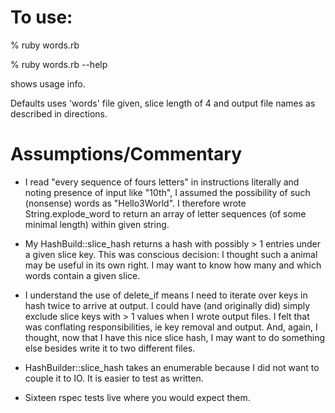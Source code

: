 To use:
======

% ruby words.rb 

% ruby words.rb --help 

shows usage info. 

Defaults uses 'words' file given, slice length of 4 and output file names 
as described in directions.

Assumptions/Commentary
======================

* I read "every sequence of fours letters" in instructions literally and noting
presence of input like "10th", I assumed the possibility of such (nonsense) 
words as "Hello3World". I therefore wrote String.explode_word to return an
array of letter sequences (of some minimal length) within given string.

* My HashBuild::slice_hash returns a hash with possibly > 1 entries under a 
given slice key. This was conscious decision: I thought such a animal may be
useful in its own right. I may want to know how many and which words contain
a given slice. 

* I understand the use of delete_if means I need to iterate over keys in hash 
twice to arrive at output. I could have (and originally did) simply exclude
slice keys with > 1 values when I wrote output files. I felt that was conflating responsibilities, ie key removal and output. And, again, I thought, now that I have this nice slice hash, I may want to do something else besides write it
to two different files. 

* HashBuilder::slice_hash takes an enumerable because I did not want to couple
it to IO. It is easier to test as written.

* Sixteen rspec tests live where you would expect them.

